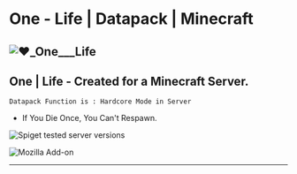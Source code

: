 # One - Life | Datapack | Minecraft
![❤️_One___Life](https://user-images.githubusercontent.com/78273715/151450797-e595c8cb-3a2b-4e8f-bf21-dac2b2a392b7.png)
---------------------------------------------------
## One | Life - Created for a Minecraft Server.

```
Datapack Function is : Hardcore Mode in Server
```

- If You Die Once, You Can't Respawn.

![Spiget tested server versions](https://img.shields.io/spiget/tested-versions/65786?label=Minecraft&logo=java)

![Mozilla Add-on](https://img.shields.io/amo/v/d?color=red&label=One%20-%20Life%20&style=for-the-badge)
___________________________________________________

